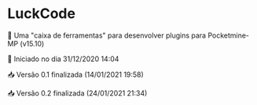 # LuckCode
:hammer: Uma "caixa de ferramentas" para desenvolver plugins para Pocketmine-MP (v15.10)

:calendar: Iniciado no dia 31/12/2020 14:04

:inbox_tray: Versão 0.1 finalizada (14/01/2021 19:58)

:inbox_tray: Versão 0.2 finalizada (24/01/2021 21:34)
